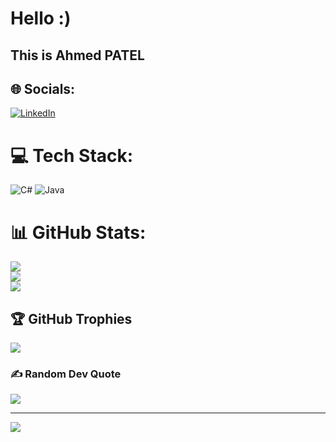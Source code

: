 
 # Hello :)<br> 
 ## This is Ahmed PATEL


## 🌐 Socials:
[![LinkedIn](https://img.shields.io/badge/LinkedIn-%230077B5.svg?logo=linkedin&logoColor=white)](https://www.linkedin.com/in/ahmeddpatel/) 

# 💻 Tech Stack:
![C#](https://img.shields.io/badge/c%23-%23239120.svg?style=for-the-badge&logo=c-sharp&logoColor=white) ![Java](https://img.shields.io/badge/java-%23ED8B00.svg?style=for-the-badge&logo=java&logoColor=white)
# 📊 GitHub Stats:
![](https://github-readme-stats.vercel.app/api?username=Spenderr&theme=gotham&hide_border=false&include_all_commits=false&count_private=false)<br/>
![](https://github-readme-streak-stats.herokuapp.com/?user=Spenderr&theme=gotham&hide_border=false)<br/>
![](https://github-readme-stats.vercel.app/api/top-langs/?username=Spenderr&theme=gotham&hide_border=false&include_all_commits=false&count_private=false&layout=compact)

## 🏆 GitHub Trophies
![](https://github-profile-trophy.vercel.app/?username=Spenderr&theme=discord&no-frame=false&no-bg=true&margin-w=4)

### ✍️ Random Dev Quote
![](https://quotes-github-readme.vercel.app/api?type=horizontal&theme=radical)


---
[![](https://visitcount.itsvg.in/api?id=Spenderr&icon=0&color=0)](https://visitcount.itsvg.in)


